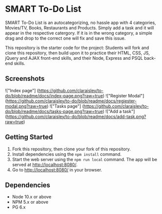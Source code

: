# SMART To-Do List

SMART To-Do List is an autocategorizing, no hassle app with 4 categories, Movies/TV, Books, Restaurants and Products. Simply add a task and it will appear in the respective catergory. If it is in the wrong category, a simple drag and drop to the correct one will fix and save this issue. 

This repository is the starter code for the project: Students will fork and clone this repository, then build upon it to practice their HTML, CSS, JS, jQuery and AJAX front-end skills, and their Node, Express and PSQL back-end skills.

## Screenshots

!["Index page"] (https://github.com/claraisley/to-do/blob/readme/docs/index-page.png?raw=true)
!["Register Modal"] (https://github.com/claraisley/to-do/blob/readme/docs/regiester-modal.png?raw=true)
!["Tasks page"] (https://github.com/claraisley/to-do/blob/readme/docs/tasks-page.png?raw=true)
!["Add a task"] (https://github.com/claraisley/to-do/blob/readme/docs/add-task.png?raw=true)

## Getting Started

1. Fork this repository, then clone your fork of this repository.
2. Install dependencies using the `npm install` command.
3. Start the web server using the `npm run local` command. The app will be served at <http://localhost:8080/>.
4. Go to <http://localhost:8080/> in your browser.


## Dependencies

- Node 10.x or above
- NPM 5.x or above
- PG 6.x
